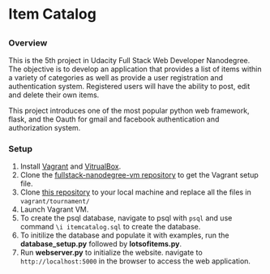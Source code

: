 # Item Catalog
##
### Overview

This is the 5th project in Udacity Full Stack Web Developer Nanodegree. The objective is to develop an application that provides a list of items within a variety of categories as well as provide a user registration and authentication system. Registered users will have the ability to post, edit and delete their own items.

This project introduces one of the most popular python web framework, flask, and the Oauth for gmail and facebook authentication and authorization system. 

### Setup
1. Install [Vagrant](http://vagrantup.com/) and [VitrualBox](https://www.virtualbox.org/).
2. Clone the [fullstack-nanodegree-vm repository](http://github.com/udacity/fullstack-nanodegree-vm) to get the Vagrant setup file.
3. Clone [this repository](https://github.com/jtang10/TournamentResults) to your local machine and replace all the files in `vagrant/tournament/`
4. Launch Vagrant VM.
5. To create the psql database, navigate to psql with `psql` and use command `\i itemcatalog.sql` to create the database.
6. To initilize the database and populate it with examples, run the **database_setup.py** followed by **lotsofitems.py**.
7. Run **webserver.py** to initialize the website. navigate to `http://localhost:5000` in the browser to access the web application.
